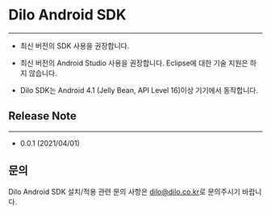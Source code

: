 # Dilo Android SDK

---
* 최신 버전의 SDK 사용을 권장합니다.

* 최신 버전의 Android Studio 사용을 권장합니다. Eclipse에 대한 기술 지원은 하지 않습니다.

* Dilo SDK는 Android 4.1 (Jelly Bean, API Level 16)이상 기기에서 동작합니다.

## Release Note

---
* 0.0.1 (2021/04/01)

## 문의
Dilo Android SDK 설치/적용 관련 문의 사항은 [dilo@dilo.co.kr](dilo@dilo.co.kr)로 문의주시기 바랍니다.
